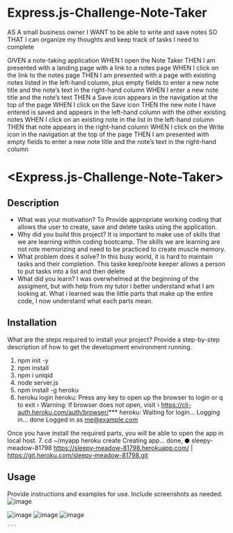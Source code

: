 # Express.js-Challenge-Note-Taker

AS A small business owner
I WANT to be able to write and save notes
SO THAT I can organize my thoughts and keep track of tasks I need to complete


GIVEN a note-taking application
WHEN I open the Note Taker
THEN I am presented with a landing page with a link to a notes page
WHEN I click on the link to the notes page
THEN I am presented with a page with existing notes listed in the left-hand column, plus empty fields to enter a new note title and the note’s text in the right-hand column
WHEN I enter a new note title and the note’s text
THEN a Save icon appears in the navigation at the top of the page
WHEN I click on the Save icon
THEN the new note I have entered is saved and appears in the left-hand column with the other existing notes
WHEN I click on an existing note in the list in the left-hand column
THEN that note appears in the right-hand column
WHEN I click on the Write icon in the navigation at the top of the page
THEN I am presented with empty fields to enter a new note title and the note’s text in the right-hand column

# <Express.js-Challenge-Note-Taker>

## Description

- What was your motivation?
To Provide appropriate working coding that allows the user to create, save and delete tasks using the application.
- Why did you build this project? It is important to make use of skills that we are learning within coding bootcamp. The skills we are learning are not rote memorizing and need to be practiced to create muscle memory. 
- What problem does it solve?
In this busy world, it is hard to maintain tasks and their completion. This taske keep/note keeper allows a person to put tasks into a list and then delete 
- What did you learn?
I was overwhelmed at the beginning of the assigment, but with help from my tutor i better understand what I am looking at. What i learned was the little parts that make up the entire code, I now understand what each parts mean. 

## Installation

What are the steps required to install your project? Provide a step-by-step description of how to get the development environment running.
1. npm init -y
2. npm install
3. npm i uniqid
4. node server.js
5. npm install -g heroku
6. heroku login
heroku: Press any key to open up the browser to login or q to exit
 ›   Warning: If browser does not open, visit
 ›   https://cli-auth.heroku.com/auth/browser/***
heroku: Waiting for login...
Logging in... done
Logged in as me@example.com

Once you have install the required parts, you will be able to open the app in local host.
7. cd ~/myapp
heroku create
Creating app... done, ⬢ sleepy-meadow-81798
https://sleepy-meadow-81798.herokuapp.com/ | https://git.heroku.com/sleepy-meadow-81798.git

## Usage

Provide instructions and examples for use. Include screenshots as needed.
![image](https://user-images.githubusercontent.com/122655154/232246923-37425fc3-4bcd-4677-b5e9-83e9a6fa91bf.png)

![image](https://user-images.githubusercontent.com/122655154/232246959-ad060d09-9768-4e44-967b-1be6e646c711.png)
![image](https://user-images.githubusercontent.com/122655154/232247043-a42b3137-d0fa-4c2f-b792-0f8d9899202f.png)
![image](https://user-images.githubusercontent.com/122655154/232247052-abdcd71c-21a9-46d4-b027-18d9a20f006a.png)

    ```



